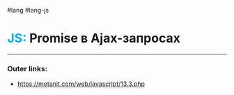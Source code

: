 #lang #lang-js
# <font color="#00b0f0">JS:</font> Promise в Ajax-запросах
---
### Outer links:
- https://metanit.com/web/javascript/13.3.php